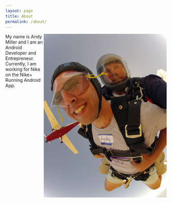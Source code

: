 ```yaml
---
layout: page
title: About
permalink: /about/
---
```


<img src="/assets/andy_skydiving.jpg" width="384" height="511.75" align="right">
My name is Andy Miller and I am an Android Developer and Entrepreneur.  Currently, I am working for Nike on the Nike+ Running Android App.

